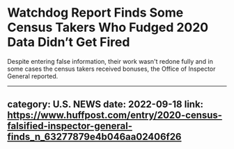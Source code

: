 # Watchdog Report Finds Some Census Takers Who Fudged 2020 Data Didn’t Get Fired

Despite entering false information, their work wasn't redone fully and in some cases the census takers received bonuses, the Office of Inspector General reported.

---
category: U.S. NEWS
date: 2022-09-18
link: https://www.huffpost.com/entry/2020-census-falsified-inspector-general-finds_n_63277879e4b046aa02406f26
---
